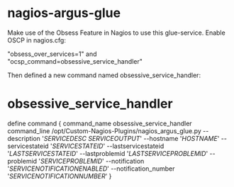 # nagios-argus-glue
Make use of the Obsess Feature in Nagios to use this glue-service.
Enable OSCP in nagios.cfg:

"obsess_over_services=1"
and
"ocsp_command=obsessive_service_handler"

Then defined a new command named obsessive_service_handler:

# obsessive_service_handler
define command {
  command_name obsessive_service_handler
  command_line /opt/Custom-Nagios-Plugins/nagios_argus_glue.py --description '$SERVICEDESC$ $SERVICEOUTPUT$' --hostname '$HOSTNAME$' --servicestateid '$SERVICESTATEID$' --lastservicestateid '$LASTSERVICESTATEID$' --lastproblemid '$LASTSERVICEPROBLEMID$' --problemid '$SERVICEPROBLEMID$' --notification '$SERVICENOTIFICATIONENABLED$' --notification_number '$SERVICENOTIFICATIONNUMBER$'
}
